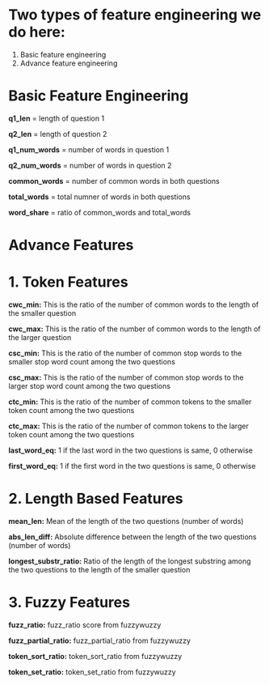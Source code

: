 # **Two types of feature engineering we do here:**

1. Basic feature engineering
2. Advance feature engineering

# **Basic Feature Engineering**
   
**q1_len** = length of question 1

**q2_len** = length of question 2

**q1_num_words** = number of words in question 1

**q2_num_words** = number of words in question 2

**common_words** = number of common words in both questions

**total_words** = total numner of words in both questions

**word_share** = ratio of common_words and total_words

# **Advance Features**

# **1. Token Features**
   
**cwc_min:** This is the ratio of the number of common words to the length of the smaller question

**cwc_max:** This is the ratio of the number of common words to the length of the larger question

**csc_min:** This is the ratio of the number of common stop words to the smaller stop word count among the two questions

**csc_max:** This is the ratio of the number of common stop words to the larger stop word count among the two questions

**ctc_min:** This is the ratio of the number of common tokens to the smaller token count among the two questions

**ctc_max:** This is the ratio of the number of common tokens to the larger token count among the two questions

**last_word_eq:** 1 if the last word in the two questions is same, 0 otherwise

**first_word_eq:** 1 if the first word in the two questions is same, 0 otherwise

# **2. Length Based Features**

**mean_len:** Mean of the length of the two questions (number of words)

**abs_len_diff:** Absolute difference between the length of the two questions (number of words)

**longest_substr_ratio:** Ratio of the length of the longest substring among the two questions to the length of the smaller question

# **3. Fuzzy Features**

**fuzz_ratio:** fuzz_ratio score from fuzzywuzzy

**fuzz_partial_ratio:** fuzz_partial_ratio from fuzzywuzzy

**token_sort_ratio:** token_sort_ratio from fuzzywuzzy

**token_set_ratio:** token_set_ratio from fuzzywuzzy
